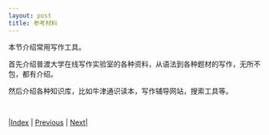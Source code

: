 ```yaml
---
layout: post
title: 参考材料
---
```


本节介绍常用写作工具。

首先介绍普渡大学在线写作实验室的各种资料，从语法到各种题材的写作，无所不包，都有介绍。

然后介绍各种知识库，比如牛津通识读本，写作辅导网站，搜索工具等。

<br/>

|[Index](../../) | [Previous](3-8-assign) | [Next](4-1-owl)|